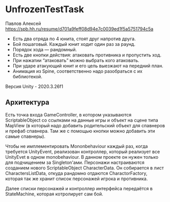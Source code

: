 # UnfrozenTestTask
Павлов Алексей 
https://spb.hh.ru/resume/d701a9feff08d94e7c0039ed1f5a5751794c5a

- Есть два отряда по 4 юнита, стоят друг напротив друга.
- Бой пошаговый. Каждый юнит ходит один раз за раунд.
- Порядок хода — рандомный.
- Есть две кнопки действия: атаковать противника и пропустить ход.
- При нажатии “атаковать” можно выбрать кого атаковать.
- При ударе атакующий юнит и его цель выезжают на передний план.
- Анимация из Spine, соответственно надо разобраться с их библиотекой.

Версия Unity - 2020.3.26f1

## Архитектура

Есть точка входа GameController, в котором указываются ScriptableObject со ссылками на данные игры и объект на сцене типа MapView (в который надо добавить родительский объект для спавнеров и префаб спавнера. Там же с помощью кнопки можно добавить эти самые спавнеры).

Чтобы не имплементировать Mononbehaviour каждый раз, когда требуется UnityEvent, реализован контроллер, который реализует все UnityEvet в одном monobehaviour. В данном проекте он нужен только для подчищением за Singleton'ами. Персонажи настраиваются созданием нового ScriptableObject CharacterData. Он собирается в лист CharactersListData, откуда рандомно отдаются CharactorFactory, которая так же хранит список персонажей игрока и противника.

Далее списки персонажей и контроллер интерфейса передаётся в StateMachine, которая котролирует сам бой.

